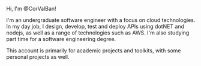 Hi, I'm @CorValBan!

I'm an undergraduate software engineer with a focus on cloud technologies. In my day job, I design, develop, test and deploy APIs using dotNET and nodejs, as well as a range of technologies such as AWS.
I'm also studying part time for a software engineering degree. 

This account is primarily for academic projects and toolkits, with some personal projects as well.

<!---
CorValBan/CorValBan is a ✨ special ✨ repository because its `README.md` (this file) appears on your GitHub profile.
You can click the Preview link to take a look at your changes.
--->
